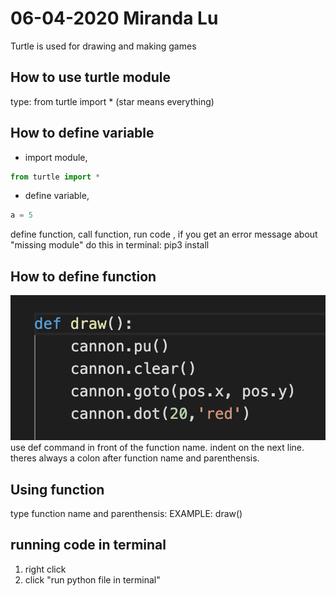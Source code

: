# 06-04-2020 Miranda Lu
Turtle is used for drawing and making games
## How to use turtle module
type: from turtle import *
(star means everything)

## How to define variable
* import module,
```python
from turtle import *
```
* define variable,
```py
a = 5
```
define function,
call function, 
run code ,
if you get an error message about "missing module" do this in terminal:
pip3 install

## How to define function
![image](def.png)
use def command in front of the function name.
indent on the next line.
theres always a colon after function name and parenthensis.

## Using function
type function name and parenthensis: 
EXAMPLE: draw()

## running code in terminal
1. right click
2. click "run python file in terminal"